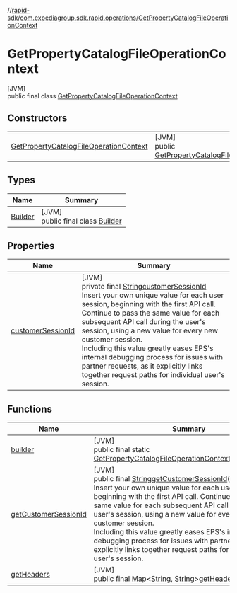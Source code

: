 //[rapid-sdk](../../../index.md)/[com.expediagroup.sdk.rapid.operations](../index.md)/[GetPropertyCatalogFileOperationContext](index.md)

# GetPropertyCatalogFileOperationContext

[JVM]\
public final class [GetPropertyCatalogFileOperationContext](index.md)

## Constructors

| | |
|---|---|
| [GetPropertyCatalogFileOperationContext](-get-property-catalog-file-operation-context.md) | [JVM]<br>public [GetPropertyCatalogFileOperationContext](index.md)[GetPropertyCatalogFileOperationContext](-get-property-catalog-file-operation-context.md)([String](https://docs.oracle.com/javase/8/docs/api/java/lang/String.html)customerSessionId) |

## Types

| Name | Summary |
|---|---|
| [Builder](-builder/index.md) | [JVM]<br>public final class [Builder](-builder/index.md) |

## Properties

| Name | Summary |
|---|---|
| [customerSessionId](index.md#1503251008%2FProperties%2F700308213) | [JVM]<br>private final [String](https://docs.oracle.com/javase/8/docs/api/java/lang/String.html)[customerSessionId](index.md#1503251008%2FProperties%2F700308213)<br>Insert your own unique value for each user session, beginning with the first API call. Continue to pass the same value for each subsequent API call during the user's session, using a new value for every new customer session.<br> Including this value greatly eases EPS's internal debugging process for issues with partner requests, as it explicitly links together request paths for individual user's session. |

## Functions

| Name | Summary |
|---|---|
| [builder](builder.md) | [JVM]<br>public final static [GetPropertyCatalogFileOperationContext.Builder](-builder/index.md)[builder](builder.md)() |
| [getCustomerSessionId](get-customer-session-id.md) | [JVM]<br>public final [String](https://docs.oracle.com/javase/8/docs/api/java/lang/String.html)[getCustomerSessionId](get-customer-session-id.md)()<br>Insert your own unique value for each user session, beginning with the first API call. Continue to pass the same value for each subsequent API call during the user's session, using a new value for every new customer session.<br> Including this value greatly eases EPS's internal debugging process for issues with partner requests, as it explicitly links together request paths for individual user's session. |
| [getHeaders](get-headers.md) | [JVM]<br>public final [Map](https://docs.oracle.com/javase/8/docs/api/java/util/Map.html)&lt;[String](https://docs.oracle.com/javase/8/docs/api/java/lang/String.html), [String](https://docs.oracle.com/javase/8/docs/api/java/lang/String.html)&gt;[getHeaders](get-headers.md)() |
